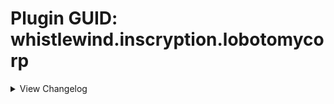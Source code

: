 # Plugin GUID: whistlewind.inscryption.lobotomycorp

<details>
<summary>View Changelog</summary>

## v2.1.0 - Into the Twilight ()
### 🔧 Tweaks
- Minor adjustments to some sequences
- Adjusted icon for Start with Beast cheat
### 🩹 Bug fixes
- Fixed The Road Home softlocking the game when played by Leshy
- Fixed Abnormal Bosses config replacing Grizzly Bears with Guardian Apostles in Part 1 during bosses
### ➕ Additions
- Added Beast boss to KCM as a random boss encounter (changeable in config)
- Added Final Apocalypse challenge

## v2.0.2 - Minor patch (7/29/2023)
### 🩹 Bug fixes
- Fixed incorrect play cost for Hokma (2 Bones --> 2 Blood)
- Fixed 'Start With' cheats adding extra copies when restarting a run using the retry button

## v2.0.1 - Minor patch (7/25/2023)
### 🩹 Bug fixes
- Fixed Bloodbath evolutions not being correctly added to the game
- Fixed softlock when a card with a Totem-given Fledgling sigil evolves
### 🔧 Tweaks
- Increased point count of Miracle Worker challenge (12 --> 60) to better indicate its difficulty
### ➕ Additions
- Added dialogue to help indicate when Bless special ability has activated

## v2.0.0 - The One Perfect Book (7/22/2023)
Note that in the future, updates and changes to modded sigils will be found in the Abnormal Sigils changelog.

### 🧱 Structural
    - Separated sigils into own mod: Abnormal Sigils
    - Added 2 new mod dependencies: New Spell Card Toolkit, Abnormal Sigils
    - Removed BepInEx as a dependency (redundant due to API)
    - Reformatted the configuration file (set values will more than likely not carry over)
    - Card and abilities now work and appear in Act 2
    - Improved sigil code to no longer include card-specific effects; these effects are now special abilities
    - Sniper and Sentry sigils will be reskinned and renamed while this mod is active
### 🩹 Bug fixes
    - Abnormality card choice now correctly displays and clears dialogue
    - Fixed custom challenges not working properly in Act 1
    - Fixed custom death cards not being created correctly in some circumstances
    - Fixed broken encounters
    - Gift Giver ability no longer gives copies of owned singleton cards
    - WhiteNight event no longer softlocks when there are multiple Plague Doctors in play
    - Nothing There is no longer copyable by Goo Mage
    - Guardian Apostle no longer revives immediately after being Downed
### 🔧 Tweaks
    - Singing Machine no longer looks like a Terrain card
    - Dragon cards given new appearances, no longer display their stats
    - Improved sigil rulebook description to be clearer, less cluttered
    - Volatile ability now uses a custom flipped icon when used by opponents
    - Sporogenic and Serpent's Nest abilities can now stack
    - Starter Deck 'Road to Oz' now includes The Road Home (replacing Wolf Cub) and Ozma
    - Starter Deck 'Magical Girls!' now includes Magical Girl C
    - Abnormality choice node probabilities changed to (0%, 2%, 5%) by default and (2%, 5%, 10%) with Better Rare Chances cheat enabled
        - Applies to both Part 1 and KCM
    - Abnormality choice node can now offer multiple Rare cards as choices
    - Increased point amount of Better Rare Chances (-15 --> -10)
    - Adjusted flow of some dialogue
    - Improved some cards' portraits
    - Leshy can now trigger special events on his side of the board
        - You will not receive the rewards for doing so however
    - Miracle Worker challenge now plays Plague Doctor during a random turn and will trigger during boss battles
        - activation sequence no longer plays every battle
    - Plague Doctor uses a separate, per-run counter if played by Leshy
    - Bless special ability can no longer trigger multiple times per battle
    - Replaced Marksman and Quick Draw sigils with the vanilla Sniper and Sentry sigils
### ➕ Additions
#### Cards
    - Added the following cards:
        - Magical Girl C, Price of Silence, Pinocchio, Nosferatu, The Way Home, Ozma, Silent Girl (Rare)
    - Added the following special cards:
        - The Adult Who Tells Lies, Jester of Nihil, Malkuth, Yesod, Hod, Netzach, Tiphereth A and Tiphereth B, Gebura, Chesed, Binah, Hokma, Angela
    - Added the following starter decks (* = Replaces the primary card if Ruina cards are disabled in the config):
        - Random (3 randomly selected mod cards)
        - People Pleasers (Today's Shy Look, Pinocchio/Mirror of Adjustment*, Behaviour Adjustment)
        - Freak Show (Beauty and the Beast, Void Dream Queen Bee)
        - Apocrypha (Fragment of the Universe, Skin Prophecy, Price of Silence/1.76MHz*)
        - Keter (Bloodbath, The Burrowing Heaven, The Snow Queen)
    - Added the following Tribes:
        - Anthropoid, Botanic, Divine, Fae, Mechanical
    - Added the following Traits:
        - Boneless, SwanBrother, NakedSerpent, SporeFriend, ImmuneToInstaDeath, Orchestral
    - Added pixel sprites for all cards
#### Abilities
    - Added the following abilities:
        - Neutered, Neutered Latch, Return to Nihil, False Throne, Rightful Heir, Opportunistic, Cycler, Barreler, Follow the Leader, Persistent
    - Added the following stat icons:
        - Nihil, Passing Time, Sigil Power
    - Added the following special abilities:
        - Cowardly, The Homing Instinct
    - Added the following status effects:
        - Spores, Worms
    - Abilities can now be used by cards in Act 2
#### Other
    - Added new configuration options
    - Added the following cheats:
        - Start with a Beast, Start with a Jester, Start with a Liar
    - Added Sefirot card choice node
### ⚖️ Gameplay Changes
#### Cards
    - All-Around Helper: Cost changed (2 Blood --> 4 Energy)
    - Apocalypse Bird: Health increased (8 --> 12), given Made of Stone
    - Apostles: Replaced Terrain trait with Apostle trait, removed Uncuttable trait
    - Downed Apostles: Health reduced to 1 for all variants, removed Repulsive sigil
    - Spear Apostle: Power increased from 3 --> 4
    - Army in Black: Reworked into Targeted Spell with Volatile
    - Army in Pink: special ability now triggers when 3 ally cards die
    - Backward Clock: Cost changed (4 Bones --> 2 Energy)
    - Behaviour Adjustment: Cost changed (4 Bones --> 3 Energy)
    - Big Bird: Given Cycler ability
    - Bloodbath 2: Cost reduced (2 --> 1 Blood)
    - Bloodbath 3: Rebalanced (1/3; 3 Blood --> 1/2, 2 Blood)
    - Blue Star: Reworked into:
        - Forme 1: 0/4; Fledgling; 2 Blood
        - Forme 2: 0/4; Fledgling, Idol; 3 Blood
        - Forme 3: 4/4; Fledgling, All Strike; 4 Blood
    - The Burrowing Heaven: Reworked into 0/1; Guardian, Sentry; 1 Blood
    - CENSORED: Rebalanced (6/3, 4 Blood --> 4/3, 3 Blood)
    - Clouded Monk: Cost reduced (3 Blood --> 2 Blood)
    - Dimensional Refraction Variant: Reworked (4/4; 3 Blood --> 0/1; Sigil Power; 2 Blood)
    - Il Pianto Della Luna: Health increased (6 --> 7)
    - Child of the Galaxy: Reworked into 1/1; Flag Bearer, Bone Digger; 1 Blood
    - Don't Touch Me: Cost changed (2 Bones --> 2 Energy), given Terrain trait
    - Brothers: Given Terrain trait
    - Second Brother: Given Piercing ability, Power reduced (0 --> 1)
    - Third Brother: Health reduced (3 --> 2)
    - Fourth Brother: Health reduced (2 --> 1)
    - Fifth Brother: Replaced Sharp Quills with Scorching
    - Sixth Brother: Replaced Stinky with Thick Skin
    - Flesh Idol: Reworked into 0/4; 2 Bones; Aggravating, Fledgling (2)
    - Funeral of the Dead Butterflies: Rebalanced (3/3, 3 Blood --> 1/3, 2 Blood)
    - Giant Tree Sap: Cost reduced (4 --> 3 Bones), is now Rare
    - Happy Teddy Bear: Reworked into 1/5; Guardian; 6 Bones
    - King of Greed: Rebalanced (4/5, Hefty, 2 Blood --> 2/5, Cycler, 1 Blood)
    - Luminous Bracelet: Reworked into 0/2 Targeted Spell; Greedy Healing, Give Stats and Sigils; 2 Energy
    - Magical Girl D: Rebalanced (3 Health; 2 Blood --> 2 Health; 1 Blood), renamed to The King of Greed
    - Magical Girl H: Power reduced (2 --> 1), given Opportunistic ability
    - Queen of Hatred: Power increased (7 --> 8)
    - Magical Girl S: Power reduced (2 --> 1), no longer Rare, renamed to The Knight of Despair
    - Melting Love: Health increased (2 --> 3)
    - 1.76 MHz: Reworked (0/3; Annoying, Leader; 2 Bones --> 2/1; Annoying; 3 Energy)
    - Mountain of Smiling Bodies 2: Cost reduced (3 Blood --> 2)
    - Mountain of Smiling Bodies 3: Rebalanced (4 Power; 4 Blood --> 5 Power; 3 Blood)
    - Nameless Fetus: Cost reduced (5 --> 3 Bones)
    - Notes from a Crazed Researcher: Reworked into Targeted Spell; 2/0; Brittle, Give Stats and Sigils; 4 Bones
    - Nothing There Final: Given Piercing, Thick Skin x2 sigils
    - Old Faith and Promises: Cost changed (2 Bones --> 3 Energy)
    - One Sin and Hundreds of Good Deeds: Cost reduced (2 Bones --> 1 Bone)
    - Porccubus: Health reduced (2 --> 1)
    - Queen Bee: Health reduced (6 --> 4)
    - Little Red Riding Hooded Mercenary: Reworked into 2/5; Sniper, Persistent; 3 Blood; Crimson Scar
    - Big and Will Be Bad Wolf: Reworked into 3/4; Assimilator; 3 Blood; Crimson Scar
    - Sapling: Reworked (0/2; free --> 0/2; Bone Digger, 2 Bones; Terrain)
    - Scarecrow Searching for Wisdom: Rebalanced (1/3, 5 Bones --> 1/1, 4 Bones)
    - Schadenfreude: Rebalanced (0/1; Quick Draw, Touch of Death; 4 Bones --> 1/1; Sentry; 3 Energy)
    - Scorched Girl: Cost reduced (3 --> 2 Bones)
    - Shelter from the 27th of March: Reworked into Targeted Spell; 0/0 ; Repulsive, Aggravating, Give Sigils; 3 Energy
    - Spider Buff: Cost reduced (4 --> 3 Bones)
    - Chairs: Power reduced (1 --> 0)
    - Silent Orchestra: Rebalanced (1/5 --> 2/6)
    - Silent Machine: Rebalanced (0/8, 2 Blood --> 0/3, 1 Blood)
    - The Snow Queen: Rebalanced (3 Health 6 Bones --> 2 Health; 5 Bones)
    - Snow White's Apple: Health reduced from 3 --> 1
    - Snow White's Vines: gained the Terrain Trait
    - The Firebird: Power increased (1 --> 2)
    - The Naked Nest: Given NakedSerpent Trait
    - The Naked Worm: Given NakedSerpent Trait
    - Theresia: Cost changed (1 Bone --> 2 Energy)
    - Today's Shy Look: Special ability tweaked to randomise when multiple copies are drawn at once
    - Standard Training-Dummy Rabbit: Rebalanced (0/1, 1 Bone --> 0/2, 1 Energy)
    - The Lady Facing the Wall: Rebalanced (0/2; Punisher --> 1/2; Sharp Quills)
    - We Can Change Anything: Power reduced (1 --> 0)
    - WhiteNight: Health reduced from 666 --> 66, replaced Terrain trait with Apostle, added ImmuneToInstaDeath trait
        - Can now be killed by regular cards, with a different reward if done so
    - You Must Be Happy: Reworked into Targeted Spell, 0/2; Scrambler; 2 Energy
    - You're Bald...: Reworked (1/1, 3 Bones --> 0/2, 2 Energy)
    - Ttungsil: Removed Fledgling ability
#### Abilities
    - Apostle: Now prevents damage and death while WhiteNight is an ally
    - Broodmother: Powerlevel reduced (4 --> 3)
    - Burning: Renamed to Scorching
    - Nettle Clothes: Now considers cards with SwanBrother trait, no longer deals damage to the base card upon Brother cards dying
    - Martyr: Can now activate when sacrificed, added additional effect:
        - "When a card bearing this sigil dies, all allied creatures gain 2 Health [ and lose all negative status effects ]."
    - Corrector: Powerlevel reduced (3 --> 2)
    - Frozen Heart: Healing amount changed (1 --> 2)
    - Fungal Infector: Renamed to Sporogenic, reworked to be:
        - "Creatures adjacent to this card gain 1 Spores at the end of its owner's turn. This sigil activates before other sigils."
    - Piercing: Reworked to be:
        - "Damage dealt by this card cannot be negated or reduced by sigils such as Armoured or Thick Skin. Deal 1 overkill damage when attacking a card."
    - Serpent's Nest: No longer obtainable as a totem bottom, reworked to be:
        - "When a card bearing this sigil is struck, the striker gains 1 Worms."
    - Conductor: Reworked to be:
        - "The effect of this sigil will change over the next 3 turns. This turn: do nothing."
    - Ruler of Frost: Reworked to be:
        - "Activate: Once per turn, pay 3 Bones to choose a space on the board. If the space is occupied by a killable card, transform it into a Frozen Heart. Otherwise create a Block of Ice."
    - The Train: Reworked to be:
        - "Three turns after this card is played, kill all creatures on the board. Creatures killed this way do not drop bones."
    - Sap: Triggers less often, is now inherited from card merging
    - Justitia: No longer affects Terrain and Pelt cards, mouse cursor will change when hovering over affectable cards
#### Other
    - Starter decks Road to Oz, Magical Girls!, Twilight now require completing the respective in-game event before unlocking the deck
        - This can be overriden in the config by-the-by
### 💣 Removals
    - Removed emission sprites from some terrain cards
    - Removed Marksman and Quick Draw abilities

<details>
<summary>Pre-2.0 Updates</summary>

## v1.3.1 - Final Pre-2.0 Update (1/28/2023)
### 🧱 General
    - Adjusted sprite of All-Around Helper
    - Changed artwork for Group Healer to be more distinct from Team Leader
    - Minor optimisations
### 💣 Removals
    - Removed special behaviour from Quick Draw and Woodcutter due to API fixing Sentry softlocking

## v1.3.0 - Futureproofing Update (12/31/2022)
### 🧱 General
    - Added compatibility features for upcoming 2.0 update
    - Refactored some internal systems
    - Tweaked card sprites
    - Adjusted descriptive text of challenges Miracler Worker and Better Rare Chances
### 🩹 Bug fixes
    - Fixed Plague Doctor's portrait not correctly updating mid-battle
    - Fixed abnormality choice node visual bug relating to card deck
    - Fixed certain singleton cards being reobtainable after certain events
### ➕ Additions
    - Added starter deck support for Part 1
    - Added 1 new starter deck: Random Mod Cards
    - Added new config 'EXTRA RANDOM CARDS' for adding extra mod cards to the Random Mod Cards starter deck (Part 1 and KCM)

## v1.2.5 - Bug fix (11/23/2022)
### 🩹 Bug fixes
    - Actually fixed Mountain of Smiling Bodies softlocking when dying

## v1.2.4 - Big Boy patch (11/22/2022)
### 🩹 Bug fixes
    - Fixed cards with custom evolutions evolving into the wrong forme when played by Leshy
    - Reverted prior change to Mountain of Smiling Bodies

## v1.2.3 - Bodies of Apostles patch (11/21/2022)
### 🧱 General
    - Mod now unpatches itself OnDisable
### 🩹 Bug fixes
    - Fixed downed Apostles not evolving into their correct forme
    - Mountain of Smiling Bodies now checks if card slot is null when killed after evolving
### 🔧 Tweaks
    - Rewrote Woodcutter ability to use logic from API's Sentry fix
    - Quick Draw now inherits from Sentry
### 💣 Removals
    - Removed some debugging items
    - Removed unnecessary patches

## v1.2.2 - The 'Who Let Me Code' patch (10/6/2022)
### 🩹 Bug fixes
    - Fixed the following cards not being obtainable as card choices
      - Judgement Bird
      - One Sin and Hundreds of Good Deeds
      - Plague Doctor
      - Yang
      - Yin
      - You're Bald...

## v1.2.1 - Minor patch (9/26/2022)
### 🧱 General
    - Fixed inaccurate information in the ReadMe
    - CENSORED's ability now has opponent compatibility
### 🩹 Bug fixes
    - Fixed Hatred special not properly checking for other Magical Girls
### 🔧 Tweaks
    - Improved rulebook entry descriptions for special abilities

## v1.2.0 - Close Encounters of the Abnormal Kind (9/18/2022)
### 🧱 General
    - Adjusted the descriptions for some configurations to reflect new changes/be clearer.
    - Fixed inaccurate information in the ReadMe
    - Added PackManager compatibility
### 🩹 Bug fixes
    - Fixed visual bug related to interactions with Regenerator and facedown cards
    - Fixed visual bug related to Cursed ability activating when the killer has also died
    - Fixed visual bug where created Spore Mold Creatures would glow when they shouldn't
    - Fixed 1.76 MHz's cost being 3 bones instead of 2 bones
    - Fixed First Brother's Health being 2 not 1
    - Fixed Second Brother's Health being 2 not 1
    - Fixed Fourth Brother's Health being 1 not 2
    - Fixed Fungal Infector not affecting cards that were affected in previous battles
    - Fixed Singing Machine not having an emission
    - Fixed Queen of Hatred not switching back from Tired forme
    - Fixed Magical Girl D not showing dialogue on evolve
    - Fixed Plague Doctor special ability not activating when on the opponent's side of the board
    - Fixed placeholder descriptions for Grave of Cherry Blossoms, The Little Prince still being present
    - Fixed Witness ability's Rulebook entry displaying an incorrect cost
### 🔧 Tweaks
    - Reworked Conductor ability to now give passive Power rather than draw Chair cards
    - Nettles Clothes ability now shows added abilities
    - The Naked Nest and The Naked Worm are now part of the Insect tribe
    - Redid the dialogue for the Abnormality choice node, no longer plays in KCM
    - Tweaked Broodmother, Queen Nest, Serpent's Nest abilities to have drawn cards inherit merged sigils
    - Tweaked Gift Giver ability to have drawn cards inherit merged sigils IF Gift Giver is possessed by Laetitia
    - Broodmother, Gift Giver, Corrector abilities now have opponent support
    - Rewrote rulebook entry for Queen Nest
    - Tweaked a number of cards' descriptions to better fit the game
### ⚖️ Balancing
    - Yang event now only removes 1 card of the relevant cards at random instead of both
    - Funeral of the Dead Butterflies is no longer Rare
    - Notes from a Crazed Researcher no longer has Volatile
    - WhiteNight no longer heals taken damage
    - Buffed Singing Machine's Health from 4 --> 8
    - Buffed Void Dream Rooster's Health from 2 --> 3
    - Rebalanced Funeral of the Dead Butterflies to be (3,3) stats, 3 Blood, Double Strike
    - Changed The Dreaming Current from (3,2) stats, 2 Blood cost, Rampager --> (4,2) stats, 3 Blood cost, Rampager and Waterborne
    - Nerfed Silent Orchestra's stats from (3,6) --> (1,5)
    - Increased Worker Bee's cost from FREE --> 1 Bone
### ➕ Additions
    - Added custom encounters for each region
    - Added starter deck Lonely Friends
        - Scorched Girl, Laetitia, Child of the Galaxy
    - Added starter deck Blood Machines
        - We Can Change Anything, All-Around Helper, Singing Machine
    - Added config option Abnormal Bosses
    - Added config option Abnormal Encounters
    - Added config option Better Rare Chances
    - Added config option Miracle Worker
    - Added challenge Abnormal Bosses
    - Added challenge Abnormal Encounters
    - Added challenge Abnormal Encounters
    - Added challenge Miracle Worker
    - Added cheat Better Rare Chances
    - Added 10 death cards
    - Added opponent-only cards: Guardian Apostle, Moleman Apostle, Rudolta (mule version), Skeleton Shrimp, Crumpled Can

## v1.1.1 - Broken Shovel patch (8/26/2022)
### 🧱 General
    - Fixed ReadMe's description of Sapling showing the wrong Power
    - Fixed ReadMe's description of Giant Tree being incorrectly formatted
    - Removed an duplicate entry in the ReadMe of Lady Facing the Wall
    - Changed ReadMe's description of Nothing There to display X/X for stats
### 🩹 Bug fixes
    - Fixed Gardener not activating at all
    - Fixed Magical Girl S and Army in Pink's special abilities activating whilst in hand
    - Fixed Omni Strike not attacking Giant cards properly
### 🔧 Tweaks
    - Changed emissions of Parasite Tree, Sapling, and The Little Prince to not obscure their cost
    - Tweaked Army in Pink's special ability
### ⚖️ Balancing
    - Buffed Apocalypse Bird's Power from 2 --> 3
    - Buffed Army in Black's Power from 0 --> 1
    - Buffed Void Dream's Power from 0 --> 1
    - Increased Spider Brood's cost from FREE --> 1 Blood

## v1.1.0 - First Major Update™ (8/22/2022)
### 🧱 General
    - Changed file name for config file (see above for more information on this)
    - Rearranged the order of the configs in the config file
    - Added opponent AI compatibility for Sniper and Marksman abilities
    - Bifurcated Strike, Trifurcated Strike, and Double Strike now add stackable extra attacks for Sniper and Marksman abilities
    - Omni Strike now attacks the base card's opposing slot if they aren't a Giant card rather than only the leftmost slot
    - All abilities now have an icon for Act 2 if you wish to mess around with them in Act 2 - NOTE: Act 2 is not supported and has not been playtested
    - Fixed inaccurate information in the ReadMe
### 🩹 Bug fixes
    - Fixed custom death cards not being properly added to the game
    - Fixed Assimilator and Bloodfiend still activating when the base card has died
    - Fixed Martyr ability causing the game to freeze when there are no valid targets to be healed
    - Fixed Quick Draw and Woodcutter abilities causing the game to freeze in certain scenarios
    - Fixed Gardener ability activating when not on the board
    - Fixed Gardener ability causing the game to freeze when the dead card's slot isn't empty
    - Fixed Ruler of Frost ability causing the game to freeze when the dead card's slot isn't empty
    - Fixed Cursed ability affecting Giant cards
    - Fixed Flag Bearer ability revoking the Health buff under certain situations
    - Fixed Regenerator ability killing adjacent cards when they are at max Health
    - Fixed incorrect Regenerator ability description
    - Fixed Magical Girl H's special ability not accounting for certain situations
    - Fixed Judgement Bird's special ability not accounting for Airborne or Repulsive
    - Fixed Submerged cards not flipping when targeted by Judgement Bird
    - Fixed the Mirror of Adjustment not properly displaying the Mirror stat icon
    - Fixed Nothing There and Express Train to Hell being selectable hosts/sacrifices at card merge and campfire nodes
### 🔧 Tweaks
    - Assimilator, Queen Nest, Cursed, Regenerator, Reflector, Grinder abilities are now modular
    - Made a number of abilities stackable (see Abilities section for more information)
    - Tweaked Bloodbath's special ability to better indicate to the player when it has activated whilst in hand
    - Snow White's Apple now kills survivors at the Campfire
    - Plague Doctor now changes its appearance based on the number of times it has healed cards (change persists even if you reset mid-battle)
    - Piercing ability now has different behaviour when possessed by Staff Apostle
    - Added placeholder text for when all 3 Magical Girls are on the same side of the board
    - Updated Nameless Fetus's sprites
    - Updated WhiteNight's sprite and emission
    - Mirror of Adjustment now uses the default stat layout
    - Made minor changes to various card and ability descriptions
    - Cards killed by certain event cards no longer activate triggers. This is to prevent softlocks relating to certain ability combinations
### ⚖️ Balancing
    - Queen Nest ability no longer creates a Worker Bee when played
    - Made of Slime ability now gives created cards 1 Power, no longer affects cards with 1 Health
    - Cursed ability no longer affects card with the Uncuttable trait or the Made of Stone ability
    - Changed Bloodbaths' stats and gave them the Spilled Blood stat icon
    - Cards created by the Roots ability now inherit the base card's sigils
    - Minions created by Gardener now inherit the dead card's sigils
    - Minions created by CENSORED now inherit the full Power of the killed card
    - Army in Pink's special ability now creates 4 copies of Army in Black in hand when triggered
    - Bloodbath 1, 2, and 3 now all the have Spilled Blood stat icon
    - Buffed CENSORED's Health from 2 --> 3
    - Buffed Queen Bee's Health from 5 --> 6
    - Buffed Snow Queen's Health from 2 --> 3
    - Buffed Scarecrow Searching for Wisdom's Health from 2 --> 3
    - Buffed Luminous Bracelet's Health from 1 --> 2
    - Buffed Opened Can of WellCheers's Health from 1 --> 2
    - Buffed We Can Change Anything's stats from (0,1) --> (1,2)
    - Increased Express Train to Hell's cost from FREE --> 6 Bones
    - Reduced The Train ability's activation cost from 12 Bones --> 6 Bones
    - Reduced Parasite Tree's cost from 2 Blood --> 1 Blood
    - Rebalanced 1.76 MHz to 2 Bones cost
    - Rebalanced Blue Star 1 to have (0,2) stats, Fledgling
    - Rebalanced Blue Star 2 to have (2,6) stats, Assimilator, Omni Strike
    - Rebalanced Flesh Idol to have (0,2) stats, 3 Bones cost
    - Rebalanced Crumbling Armour to have (0,3) stats, 5 Bones cost
    - Rebalanced Scythe Apostle from 3 Power, Woodcutter --> 2 Power, Double Strike
    - Rebalanced Army in Pink to have (3,3) stats, Protector, Clinger
    - Rebalanced Army in Black to have (0,1) stats, Volatile, Brittle, 0 cost
    - Nerfed Bloodbath's Health from 3 --> 1
    - Nerfed Bloodbath 1's Health from 3 --> 1 
    - Nerfed Bloodbath 2's Health from 3 --> 2
    - Nerfed Bloodbath 3's Power from 3 --> 1
### ➕ Additions
    - Big Bird and Blue Star now possess special abilities
    - Added starter deck First Day
      - One Sin, Fairy Festival, Old Lady
    - Added starter deck Road to Oz
      - Wolf Cub, Scarecrow Searching for Wisdom, Warm-Hearted Woodsman
    - Added starter deck Magical Girls!
      - Magical Girl H, Magical Girl D, Magical Girl S
    - Added starter deck Twilight
      - Punishing Bird, Big Bird, Punishing Bird
    - Added card choice node
    - Added config option No Donators
    - Added config option Card Choice at Start
    - Added combat event for Apocaylpse Bird
    - Added combat event for Yin and Yang
    - Added card Child of the Galaxy
    - Added card Fragment of the Universe
    - Added card Apocalypse Bird
    - Added card The Little Prince
    - Added card Dream of a Black Swan
    - Added card Giant Tree Sap
    - Added card Skin Prophecy
    - Added card Behaviour Adjustment
    - Added card Old Faith and Promise
    - Added card Yin
    - Added card Yang
    - Added card Backward Clock
    - Added card Il Pianto della Luna
    - Added ability Fungal Infector
    - Added ability Clothes Made of Nettles
    - Added ability Witness
    - Added ability Corrector
    - Added ability Alchemist
    - Added ability Time Machine
    - Added special ability Giant Tree Sap
    - Added special ability Big Bird

## v1.0.7 - Martyr bug fix (7/22/2022)
### 🩹 Bug fixes
    - Fixed Martyr ability softlocking when there aren't any other valid cards
    - Melting Love can now be found as a rare card
    - Judgement Bird is now found as a common choice instead of a rare
### 🔧 Tweaks
    - Changed sigil icons of activated abilities to better indicate their nature
    - Martyr ability now longer changes your view during combat
### ⚖️ Balancing
    - Reduced One Sin's cost from 4 Bones --> 2 Bones

## v1.0.5 & v1.0.6 - Nothing Angels patch (7/3/2022)
### 🩹 Bug fixes
    - Fixed Apostles not entering Downed state when killed
    - Fixed Nothing There not being properly added to the deck
    - Fixed Apostle Spear emission not showing
    - WhiteNight event works again
### 🔧 Tweaks
    - Dreaming Current now has Rampager instead of Sprinter and Hefty
    - Reverted some cards' emissions to the default colour
### ⚖️ Balancing
    - Select cards can no longer be used at the Campfire or Mycologists

## v1.0.3 & v1.0.4 - Mountains of Coloured Text patch (6/29/2022)
### 🩹 Bug fixes
    - Fixed Assimilator ability not doing proper checks on the base Card
    - Fixed Assimilator ability not properly checking for MoSB evolutions (v1.0.4)
### 🔧 Tweaks
    - Leshy's eyes now turn red during the WhiteNight event
    - Changed colour of text relating to WhiteNight event
    - Tweaked Assimilator ability OnDie trigger to be specific to MoSB

## v1.0.2 - Prayer and Bees patch (6/28/2022)
### 🩹 Bug fixes
    - Fixed Queen Nest ability softlocking when Queen Bee is dropped by the Mule
### 🔧 Tweaks
    - Tweaked Confession ability to make Heretic sequence smoother
### ⚖️ Balancing
    - Cards from the WhiteNight event no longer drop bones when killed
    - Hundreds of Good Deeds now dies if Confession is activated during a boss

## v1.0.1 - Bones and Trains patch (6/27/2022)
### 🧱 General
    - Removed the fourth zero from the in-game version number to be consistent with the Thunderstore version number
### 🩹 Bug Fixes
    - Fixed Boons of the Bone Lord not giving bones
    - Fixed cards not dropping bones if a copy was previously killed by The Train
    - Fixed The Train ability being free to activate
### 🔧 Tweaks
    - Confession ability changed to an activated-type ability
    - Fixed an error in the README regarding The Train ability's description
    - Can no longer activate The Train ability if there are no other cards on the board
### ⚖️ Balancing
    - Increased The Train ability activation cost 10 --> 12

## v1.0.0 - Initial release (6/26/2022)
### ➕ Additions
    - 71 Cards
    - 38 Abilities
    - 13 Special abilities

</details>
</details>